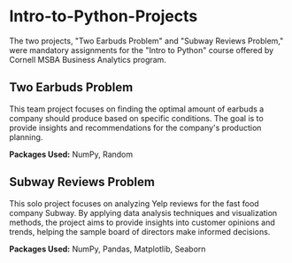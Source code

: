 # Intro-to-Python-Projects

The two projects, "Two Earbuds Problem" and "Subway Reviews Problem," were mandatory assignments for the "Intro to Python" course offered by Cornell MSBA Business Analytics program.

## Two Earbuds Problem

This team project focuses on finding the optimal amount of earbuds a company should produce based on specific conditions. The goal is to provide insights and recommendations for the company's production planning.

**Packages Used:** NumPy, Random

## Subway Reviews Problem

This solo project focuses on analyzing Yelp reviews for the fast food company Subway. By applying data analysis techniques and visualization methods, the project aims to provide insights into customer opinions and trends, helping the sample board of directors make informed decisions.

**Packages Used:** NumPy, Pandas, Matplotlib, Seaborn
